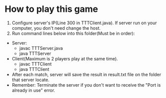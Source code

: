 # How to play this game
1. Configure server's IP(Line 300 in TTTClient.java). If server run on your computer, you don't need change the host.
1. Run command lines below into this folder(Must be in order):
- Server:
  + javac TTTServer.java
  + java TTTServer
- Client(Maximum is 2 players play at the same time).
  + javac TTTClient
  + java TTTClient
- After each match, server will save the result in result.txt file on the folder that server locate.
- Remember: Terminate the server if you don't want to receive the "Port is already in use" error.
